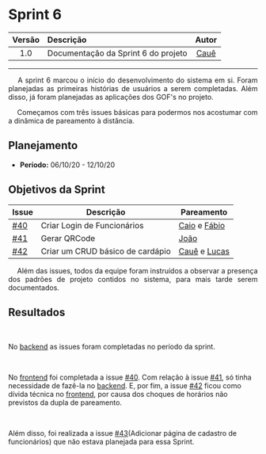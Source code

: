 # Sprint 6

| Versão | Descrição | Autor |
| :----: | :-------- | :---: |
| 1.0 | Documentação da Sprint 6 do projeto | [Cauê](https://github.com/caue96) |

***

<p align="justify">&emsp;
A sprint 6 marcou o início do desenvolvimento do sistema em si. Foram planejadas as primeiras histórias de usuários a serem completadas. Além disso, já foram planejadas as aplicações dos GOF's no projeto.
</p>
<p align="justify">&emsp;
Começamos com três issues básicas para podermos nos acostumar com a dinâmica de pareamento à distância.
</p>

## Planejamento
* **Período:** 06/10/20 - 12/10/20

## Objetivos da Sprint

|Issue|Descrição|Pareamento|
|--|--|--|
|[#40](https://github.com/UnBArqDsw/2020.1_G10_QRodizio/issues/40)| Criar Login de Funcionários|[Caio](https://github.com/Caiocbeleza) e [Fábio](https://github.com/fabio1079)|
|[#41](https://github.com/UnBArqDsw/2020.1_G10_QRodizio/issues/41)|Gerar QRCode|[João](https://github.com/jppgomes)|
|[#42](https://github.com/UnBArqDsw/2020.1_G10_QRodizio/issues/42)|Criar um CRUD básico de cardápio|[Cauê](https://github.com/caue96) e [Lucas](https://github.com/lucasmidlhey)|

<p align="justify">&emsp;
Além das issues, todos da equipe foram instruídos a observar a presença dos padrões de projeto contidos no sistema, para mais tarde serem documentados.
</p>

## Resultados
<p align="justify">&emsp;

No [backend](https://github.com/UnBArqDsw/2020.1_G10_QRodizio_Backend) as issues foram completadas no período da sprint.
</p>
<p align="justify">&emsp;

No [frontend](https://github.com/UnBArqDsw/2020.1_G10_QRodizio_Frontend) foi completada a issue [#40](https://github.com/UnBArqDsw/2020.1_G10_QRodizio/issues/40). Com relação à issue [#41](https://github.com/UnBArqDsw/2020.1_G10_QRodizio/issues/41), só tinha necessidade de fazê-la no [backend](https://github.com/UnBArqDsw/2020.1_G10_QRodizio_Backend). E, por fim, a issue [#42](https://github.com/UnBArqDsw/2020.1_G10_QRodizio/issues/42) ficou como dívida técnica no [frontend](https://github.com/UnBArqDsw/2020.1_G10_QRodizio_Frontend), por causa dos choques de horários não previstos da dupla de pareamento.
</p>

<p align="justify">&emsp;

Além disso, foi realizada a issue [#43](https://github.com/UnBArqDsw/2020.1_G10_QRodizio/issues/43)(Adicionar página de cadastro de funcionários) que não estava planejada para essa Sprint.
</p>
